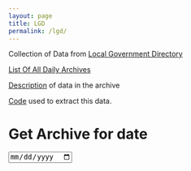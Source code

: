 ```yaml
---
layout: page
title: LGD
permalink: /lgd/
---
```


Collection of Data from [Local Government Directory](https://lgdirectorey.gov.in)

[List Of All Daily Archives](archives)

[Description](anatomy) of data in the archive

[Code](https://github.com/ramSeraph/opendata//tree/master/lgd) used to extract this data.

# Get Archive for date

<script src="{{ "/assets/js/lgd/archive_searcher.js" | relative_url }}" ></script>
<form name='archive_search_form'>
  <input type="date" id="archive_date" name="date" text="Get LGD archive link for date: " autocomplete="off" />
</form>

<span id='form_status'></span>
<span id='archive_list'></span>

